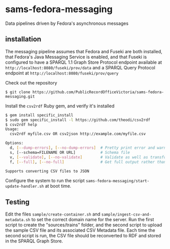 # sams-fedora-messaging
Data pipelines driven by Fedora's asynchronous messages

## installation

The messaging pipeline assumes that Fedora and Fuseki are both installed, that Fedora's Java Messaging Service is enabled, and that Fuseki is configured to have a SPARQL 1.1 Graph Store Protocol endpoint available at `http://localhost:8080/fuseki/prov/data` and a SPARQL Query Protocol endpoint at `http://localhost:8080/fuseki/prov/query`  

Check out the repository
```
$ git clone https://github.com/PublicRecordOfficeVictoria/sams-fedora-messaging.git
```

Install the `csv2rdf` Ruby gem, and verify it's installed
```bash
$ gem install specific_install
$ sudo gem specific_install -l https://github.com/theodi/csv2rdf
$ csv2rdf help
Usage:
  csv2rdf myfile.csv OR csv2json http://example.com/myfile.csv

Options:
  d, [--dump-errors], [--no-dump-errors]  # Pretty print error and warning objects.
  s, [--schema=FILENAME OR URL]           # Schema file
  v, [--validate], [--no-validate]        # Validate as well as transform
  f, [--full], [--no-full]                # Get full output rather than minimal output

Supports converting CSV files to JSON

```

Configure the system to run the script `sams-fedora-messaging/start-update-handler.sh` at boot time.

## Testing

Edit the files `sample/create-container.sh` and `sample/ingest-csv-and-metadata.sh` to set the correct domain name for the server.
Run the first script to create the "sources/trains" folder, and the second script to upload the sample CSV file and its associated CSV Metadata file.
Each time the second script is run, the CSV file should be reconverted to RDF and stored in the SPARQL Graph Store.

